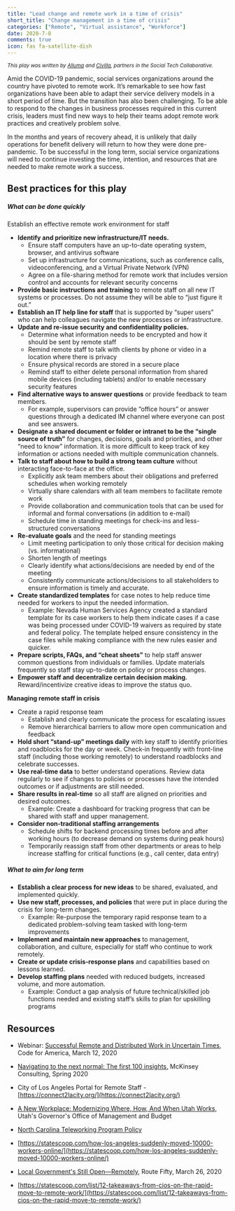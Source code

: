 ```yaml
---
title: "Lead change and remote work in a time of crisis"
short_title: "Change management in a time of crisis"
categories: ["Remote", "Virtual assistance", "Workforce"]
date: 2020-7-8
comments: true
icon: fas fa-satellite-dish
---
```


<small><i>This play was written by [Alluma](https://www.alluma.org) and [Civilla](https://www.civilla.com), partners in the Social Tech Collaborative.</i></small>

Amid the COVID-19 pandemic, social services organizations around the country have pivoted to remote work. It’s remarkable to see how fast organizations have been able to adapt their service delivery models in a short period of time. But the transition has also been challenging. To be able to respond to the changes in business processes required in this current crisis, leaders must find new ways to help their teams adopt remote work practices and creatively problem solve.

In the months and years of recovery ahead, it is unlikely that daily operations for benefit delivery will return to how they were done pre-pandemic. To be successful in the long term, social service organizations will need to continue investing the time, intention, and resources that are needed to make remote work a success.

## Best practices for this play
##### What can be done quickly

Establish an effective remote work environment for staff
*   **Identify and prioritize new infrastructure/IT needs.**
    *   Ensure staff computers have an up-to-date operating system, browser, and antivirus software
    *   Set up infrastructure for communications, such as conference calls, videoconferencing, and a Virtual Private Network (VPN)
    *   Agree on a file-sharing method for remote work that includes version control and accounts for relevant security concerns
*   **Provide basic instructions and training** to remote staff on all new IT systems or processes. Do not assume they will be able to “just figure it out.”
*   **Establish an IT help line for staff** that is supported by “super users” who can help colleagues navigate the new processes or infrastructure.
*   **Update and re-issue security and confidentiality policies.**
    *   Determine what information needs to be encrypted and how it should be sent by remote staff
    *   Remind remote staff to talk with clients by phone or video in a location where there is privacy
    *   Ensure physical records are stored in a secure place
    *   Remind staff to either delete personal information from shared mobile devices (including tablets) and/or to enable necessary security features
*   **Find alternative ways to answer questions** or provide feedback to team members. 
    *   For example, supervisors can provide “office hours” or answer questions through a dedicated IM channel where everyone can post and see answers.
*  **Designate a shared document or folder or intranet to be the “single source of truth”** for changes, decisions, goals and priorities, and other “need to know” information. It is more difficult to keep track of key information or actions needed with multiple communication channels.
*   **Talk to staff about how to build a strong team culture** without interacting face-to-face at the office.
    *   Explicitly ask team members about their obligations and preferred schedules when working remotely
    *   Virtually share calendars with all team members to facilitate remote work
    *   Provide collaboration and communication tools that can be used for informal and formal conversations (in addition to e-mail)
    *   Schedule time in standing meetings for check-ins and less-structured conversations
*   **Re-evaluate goals** and the need for standing meetings
    *   Limit meeting participation to only those critical for decision making (vs. informational)
    *   Shorten length of meetings
    *   Clearly identify what actions/decisions are needed by end of the meeting
    *   Consistently communicate actions/decisions to all stakeholders to ensure information is timely and accurate.
*   **Create standardized templates** for case notes to help reduce time needed for workers to input the needed information.
    *   Example: Nevada Human Services Agency created a standard template for its case workers to help them indicate cases if a case was being processed under COVID-19 waivers as required by state and federal policy. The template helped ensure consistency in the case files while making compliance with the new rules easier and quicker.
*   **Prepare scripts, FAQs, and “cheat sheets”** to help staff answer common questions from individuals or families. Update materials frequently so staff stay up-to-date on policy or process changes.
*   **Empower staff and decentralize certain decision making.** Reward/incentivize creative ideas to improve the status quo.

**Managing remote staff in crisis**
*   Create a rapid response team
    *   Establish and clearly communicate the process for escalating issues
    *   Remove hierarchical barriers to allow more open communication and feedback
*   **Hold short “stand-up” meetings daily** with key staff to identify priorities and roadblocks for the day or week. Check-in frequently with front-line staff (including those working remotely) to understand roadblocks and celebrate successes.
*   **Use real-time data** to better understand operations. Review data regularly to see if changes to policies or processes have the intended outcomes or if adjustments are still needed.
*   **Share results in real-time** so all staff are aligned on priorities and desired outcomes.
    *   Example: Create a dashboard for tracking progress that can be shared with staff and upper management.
*   **Consider non-traditional staffing arrangements**
    *   Schedule shifts for backend processing times before and after working hours (to decrease demand on systems during peak hours)
    *   Temporarily reassign staff from other departments or areas to help increase staffing for critical functions (e.g., call center, data entry)

##### What to aim for long term

*   **Establish a clear process for new ideas** to be shared, evaluated, and implemented quickly.
*   **Use new staff, processes, and policies** that were put in place during the crisis for long-term changes. 
    *   Example: Re-purpose the temporary rapid response team to a dedicated problem-solving team tasked with long-term improvements
*   **Implement and maintain new approaches** to management, collaboration, and culture, especially for staff who continue to work remotely.
*   **Create or update crisis-response plans** and capabilities based on lessons learned.    
*   **Develop staffing plans** needed with reduced budgets, increased volume, and more automation.
    *   Example: Conduct a gap analysis of future technical/skilled job functions needed and existing staff’s skills to plan for upskilling programs

## Resources 

*   Webinar: [Successful Remote and Distributed Work in Uncertain Times,](https://www.youtube.com/watch?v=UtLSb1qfWEs) Code for America, March 12, 2020

*   [Navigating to the next normal: The first 100 insights,](https://www.mckinsey.com/featured-insights/coronavirus-leading-through-the-crisis/navigating-to-the-next-normal-the-first-100-insights) McKinsey Consulting, Spring 2020
*   City of Los Angeles Portal for Remote Staff - [https://connect2lacity.org/](https://connect2lacity.org/)
*   [A New Workplace: Modernizing Where, How, And When Utah Works](https://gomb.utah.gov/a-new-workplace-modernizing-where-how-and-when-utah-works/), Utah's Governor's Office of Management and Budget
*   [North Carolina Teleworking Program Policy](https://oshr.nc.gov/policies-forms/employment-records/teleworking-program-policy)  
*   [https://statescoop.com/how-los-angeles-suddenly-moved-10000-workers-online/](https://statescoop.com/how-los-angeles-suddenly-moved-10000-workers-online/)
*   [Local Government's Still Open—Remotely](https://www.routefifty.com/management/2020/03/local-governments-still-open-telework/164141/), Route Fifty, March 26, 2020
*   [https://statescoop.com/list/12-takeaways-from-cios-on-the-rapid-move-to-remote-work/](https://statescoop.com/list/12-takeaways-from-cios-on-the-rapid-move-to-remote-work/)
